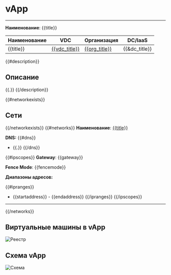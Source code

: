 # vApp
***  
**Наименование**: {{title}}

| Наименование | VDC                          | Организация                  | DC/IaaS     |
|--------------|------------------------------|------------------------------|------|
| {{title}}     | [{{vdc_title}}]({{vdc_link}}) | [{{org_title}}]({{org_link}}) | {{&dc_title}}     |


{{#description}}
## Описание
{{.}}
{{/description}}

{{#networkexists}}
## Сети
{{/networkexists}}
{{#networks}}
**Наименование**: [{{title}}]({{vappnet_link}})

**DNS:** 
{{#dns}}
- {{.}}
{{/dns}}

{{#ipscopes}}
**Gateway**: {{gateway}}

**Fence Mode**: {{fencemode}}

**Диапазоны адресов:**

{{#ipranges}}
- {{startaddress}} - {{endaddress}}
{{/ipranges}}
{{/ipscopes}}
***
{{/networks}}

## Виртуальные машины в vApp
![Реестр](@entity/{{entity}}/vm_list?id={{id}})

## Схема vApp
![Схема](@entity/{{entity}}/schema?id={{id}})


